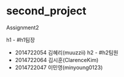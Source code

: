 # second_project
Assignment2

h1 - #h1팀장
+ 2014722054 김혜리(muuzzii)
h2 - #h2팀원
+ 2014722064 김시훈(ClarenceKim)
+ 2014722047 이민영(minyoung0123)
